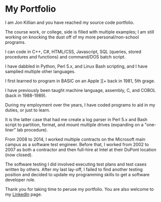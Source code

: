 # My Portfolio

I am Jon Killian and you have reached my source code portfolio.

The course work, or college, side is filled with multiple examples; I am still working on knocking the dust off of my more
personal/non-school programs.

I can code in C++, C#, HTML/CSS, Javascript, SQL (queries, stored procedures and functions) and command/DOS batch script.

I have dabbled in Python, Perl 5.x, and Linux Bash scripting, and I have samplied multiple other languages.

I first learned to program in BASIC on an Apple ][+ back in 1981, 5th grage.

I have previously been taught machine language, assembly, C, and COBOL (back in 1988-1989).

During my employment over the years, I have coded programs to aid in my duties, or just to learn.

It is the latter case that had me create a log parser in Perl 5.x and Bash script to partition, format, and mount multiple
drives (expanding on a "one-liner" lab procedure).

From 2008 to 2014, I worked multiple contracts on the Microsoft main campus as a software test engineer. Before that, I
worked from 2002 to 2007 as both a contractor and then full-hire at Intel at their DuPont location (now closed).

The software testing I did involved executing test plans and test cases written by others. After my last lay-off, I failed
to find another testing position and decided to update my programming skills to get a software developer role.

Thank you for taking time to peruse my portfolio. You are also welcome to my [LinkedIn](www.linkedin.com/in/JonathonKillian)
page.

